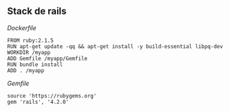 ##  Stack de rails

*Dockerfile*
```
FROM ruby:2.1.5
RUN apt-get update -qq && apt-get install -y build-essential libpq-dev
WORKDIR /myapp
ADD Gemfile /myapp/Gemfile
RUN bundle install
ADD . /myapp
```

*Gemfile*
```
source 'https://rubygems.org'
gem 'rails', '4.2.0'
```
